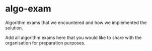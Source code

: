 # algo-exam

Algorithm exams that we encountered and how we implemented the solution.

Add all algorithm exams here that you would like to share with the organisation for preparation purposes.
